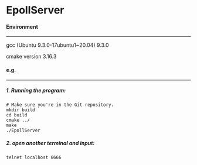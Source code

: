 # EpollServer

#### Environment

___

gcc (Ubuntu 9.3.0-17ubuntu1~20.04) 9.3.0

cmake version 3.16.3

#### e.g.

---

##### 1. Running the program:

```shell
# Make sure you're in the Git repository.
mkdir build
cd build
cmake ../
make
./EpollServer 
```

##### 2. open another terminal and input:

```shell
telnet localhost 6666 
```
